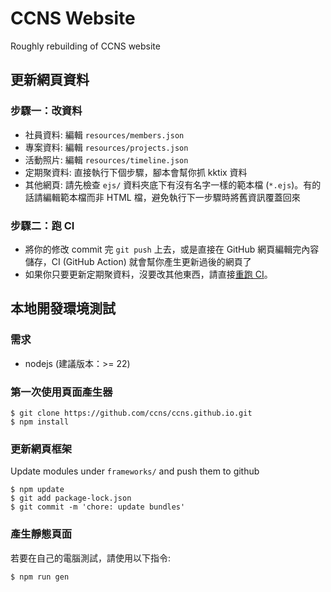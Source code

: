 # CCNS Website
Roughly rebuilding of CCNS website

## 更新網頁資料
### 步驟一：改資料
- 社員資料: 編輯 `resources/members.json`
- 專案資料: 編輯 `resources/projects.json`
- 活動照片: 編輯 `resources/timeline.json`
- 定期聚資料: 直接執行下個步驟，腳本會幫你抓 kktix 資料
- 其他網頁: 請先檢查 `ejs/` 資料夾底下有沒有名字一樣的範本檔 (`*.ejs`)。有的話請編輯範本檔而非 HTML 檔，避免執行下一步驟時將舊資訊覆蓋回來

### 步驟二：跑 CI
- 將你的修改 commit 完 `git push` 上去，或是直接在 GitHub 網頁編輯完內容儲存，CI (GitHub Action) 就會幫你產生更新過後的網頁了
- 如果你只要更新定期聚資料，沒要改其他東西，請直接[重跑 CI](https://docs.github.com/en/actions/managing-workflow-runs/re-running-workflows-and-jobs#re-running-all-the-jobs-in-a-workflow)。

## 本地開發環境測試
### 需求
- nodejs (建議版本：>= 22)

### 第一次使用頁面產生器
```
$ git clone https://github.com/ccns/ccns.github.io.git
$ npm install
```

### 更新網頁框架
Update modules under `frameworks/` and push them to github
```
$ npm update
$ git add package-lock.json
$ git commit -m 'chore: update bundles'
```

### 產生靜態頁面
若要在自己的電腦測試，請使用以下指令:
```
$ npm run gen
```
